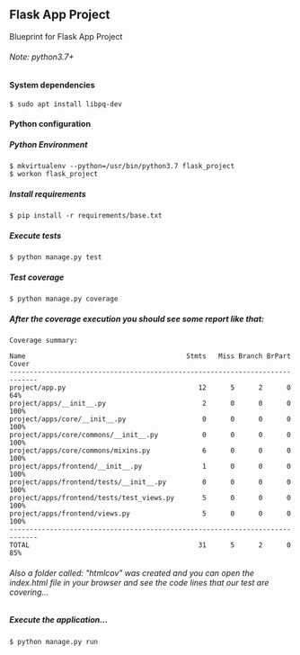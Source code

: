 ## Flask App Project
Blueprint for Flask App Project
###### Note: python3.7+

#### System dependencies
```
$ sudo apt install libpq-dev
```

#### Python configuration

##### Python Environment
```
$ mkvirtualenv --python=/usr/bin/python3.7 flask_project
$ workon flask_project
```

##### Install requirements
```
$ pip install -r requirements/base.txt
```

##### Execute tests
```
$ python manage.py test
```

##### Test coverage
```
$ python manage.py coverage
```

##### After the coverage execution you should see some report like that:
```
Coverage summary:

Name                                        Stmts   Miss Branch BrPart  Cover
-----------------------------------------------------------------------------
project/app.py                                 12      5      2      0    64%
project/apps/__init__.py                        2      0      0      0   100%
project/apps/core/__init__.py                   0      0      0      0   100%
project/apps/core/commons/__init__.py           0      0      0      0   100%
project/apps/core/commons/mixins.py             6      0      0      0   100%
project/apps/frontend/__init__.py               1      0      0      0   100%
project/apps/frontend/tests/__init__.py         0      0      0      0   100%
project/apps/frontend/tests/test_views.py       5      0      0      0   100%
project/apps/frontend/views.py                  5      0      0      0   100%
-----------------------------------------------------------------------------
TOTAL                                          31      5      2      0    85%
```

###### Also a folder called: "htmlcov" was created and you can open the index.html file in your browser and see the code lines that our test are covering...

##### Execute the application...
```
$ python manage.py run
```
